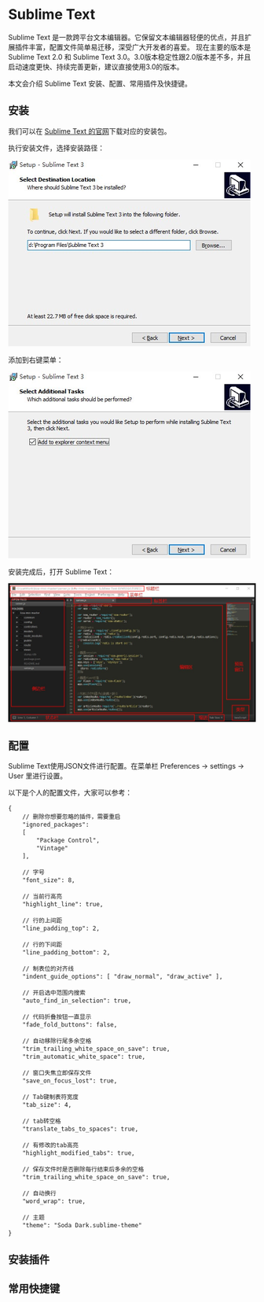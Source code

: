 # Sublime Text

Sublime Text 是一款跨平台文本编辑器。它保留文本编辑器轻便的优点，并且扩展插件丰富，配置文件简单易迁移，深受广大开发者的喜爱。 现在主要的版本是 Sublime Text 2.0 和 Sublime Text 3.0。3.0版本稳定性跟2.0版本差不多，并且启动速度更快、持续完善更新，建议直接使用3.0的版本。

本文会介绍 Sublime Text 安装、配置、常用插件及快捷键。

## 安装

我们可以在 [Sublime Text 的官网](http://www.sublimetext.com/3)下载对应的安装包。

执行安装文件，选择安装路径：

![](/assets/sublime1.jpg)

添加到右键菜单：

![](/assets/sublime2.jpg)

安装完成后，打开 Sublime Text：

![](/assets/sublime4.jpg)

## 配置

Sublime Text使用JSON文件进行配置。在菜单栏 Preferences -&gt; settings -&gt;  User 里进行设置。

以下是个人的配置文件，大家可以参考：

```
{
	// 删除你想要忽略的插件，需要重启
	"ignored_packages":
	[
		"Package Control",
		"Vintage"
	],

	// 字号
	"font_size": 8,

	// 当前行高亮
	"highlight_line": true,

	// 行的上间距
	"line_padding_top": 2,

	// 行的下间距
	"line_padding_bottom": 2,

	// 制表位的对齐线
	"indent_guide_options": [ "draw_normal", "draw_active" ],

	// 开启选中范围内搜索
 	"auto_find_in_selection": true,

	// 代码折叠按钮一直显示
 	"fade_fold_buttons": false,

	// 自动移除行尾多余空格
	"trim_trailing_white_space_on_save": true,
 	"trim_automatic_white_space": true,

 	// 窗口失焦立即保存文件
 	"save_on_focus_lost": true,

	// Tab键制表符宽度
	"tab_size": 4,

	// tab转空格
	"translate_tabs_to_spaces": true,

	// 有修改的tab高亮
	"highlight_modified_tabs": true,

	// 保存文件时是否删除每行结束后多余的空格
	"trim_trailing_white_space_on_save": true,

	// 自动换行
	"word_wrap": true,

	// 主题
	"theme": "Soda Dark.sublime-theme"
}
```

## 安装插件

## 常用快捷键

